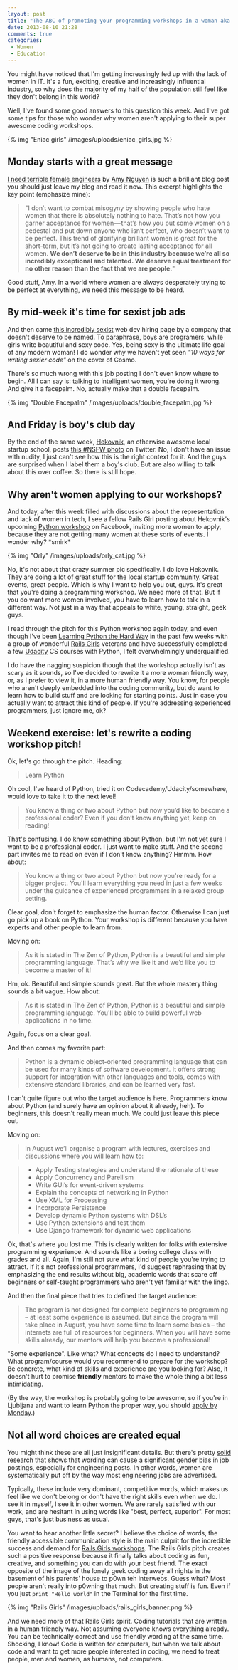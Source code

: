 ```yaml
---
layout: post
title: "The ABC of promoting your programming workshops in a woman aka human friendly way"
date: 2013-08-10 21:28
comments: true
categories:
 - Women
 - Education
---
```


You might have noticed that I'm getting increasingly fed up with the lack of women in IT. It's a fun, exciting, creative and increasingly influential industry, so why does the majority of my half of the population still feel like they don't belong in this world?

Well, I've found some good answers to this question this week. And I've got some tips for those who wonder why women aren't applying to their super awesome coding workshops.

{% img "Eniac girls" /images/uploads/eniac_girls.jpg %}

<!-- more -->


## Monday starts with a great message

[I need terrible female engineers](https://medium.com/women-and-work/1023a2e973dd) by [Amy Nguyen](https://twitter.com/amyngyn) is such a brilliant blog post you should just leave my blog and read it now. This excerpt highlights the key point (emphasize mine):

> "I don’t want to combat misogyny by showing people who hate women that there is absolutely nothing to hate. That’s not how you garner acceptance for women — that’s how you put some women on a pedestal and put down anyone who isn’t perfect, who doesn’t want to be perfect. This trend of glorifying brilliant women is great for the short-term, but it’s not going to create lasting acceptance for all women. **We don’t deserve to be in this industry because we’re all so incredibly exceptional and talented. We deserve equal treatment for no other reason than the fact that we are people.**"

Good stuff, Amy. In a world where women are always desperately trying to be perfect at everything, we need this message to be heard.

## By mid-week it's time for sexist job ads

And then came [this incredibly sexist](http://www.flickr.com/photos/mattgemmell/9465578396/) web dev hiring page by a company that doesn't deserve to be named. To paraphrase, boys are programers, while girls write beautiful and sexy code. Yes, being sexy is the ultimate life goal of any modern woman! I do wonder why we haven't yet seen *"10 ways for writing sexier code"* on the cover of Cosmo. 

There's so much wrong with this job posting I don't even know where to begin. All I can say is: talking to intelligent women, you're doing it wrong. And give it a facepalm. No, actually make that a double facepalm.

{% img "Double Facepalm" /images/uploads/double_facepalm.jpg %}

## And Friday is boy's club day

By the end of the same week, [Hekovnik](http://hekovnik.com), an otherwise awesome  local startup school, posts [this #NSFW photo](https://twitter.com/hekovnik/status/365762522160185345/photo/1) on Twitter. No, I don't have an issue with nudity, I just can't see how this is the right context for it. And the guys are surprised when I label them a boy's club. But are also willing to talk about this over coffee. So there is still hope.

## Why aren't women applying to our workshops?

And today, after this week filled with discussions about the representation and lack of women in tech, I see a fellow Rails Girl posting about Hekovnik's upcoming [Python workshop](http://hekovnik.com/python-workshop/) on Facebook, inviting more women to apply, because they are not getting many women at these sorts of events. I wonder why? \*smirk\* 

{% img "Orly" /images/uploads/orly_cat.jpg %}

No, it's not about that crazy summer pic specifically. I do love Hekovnik. They are doing a lot of great stuff for the local startup community. Great events, great people. Which is why I want to help you out, guys. It's great that you're doing a programming workshop. We need more of that. But if you do want more women involved, you have to learn how to talk in a different way. Not just in a way that appeals to white, young, straight, geek guys.

I read through the pitch for this Python workshop again today, and even though I've been [Learning Python the Hard Way](http://learnpythonthehardway.org) in the past few weeks with a group of wonderful [Rails Girls](http://blog.ialja.com/2013/03/how-lego-dragon-helped-me-explain.html/) veterans and have successfully completed a few [Udacity](https://www.udacity.com) CS courses with Python, I felt overwhelmingly underqualified‎. 

I do have the nagging suspicion though that the workshop actually isn't as scary as it sounds, so I've decided to rewrite it a more woman friendly way, or, as I prefer to view it, in a more human friendly way. You know, for people who aren't deeply embedded into the coding community, but do want to learn how to build stuff and are looking for starting points. Just in case you actually want to attract this kind of people. If you're addressing experienced programmers, just ignore me, ok?

## Weekend exercise: let's rewrite a coding workshop pitch!

Ok, let's go through the pitch. Heading:

> Learn Python 

Oh cool, I've heard of Python, tried it on Codecademy/Udacity/somewhere, would love to take it to the next level!

> You know a thing or two about Python but now you’d like to become a professional coder? Even if you don’t know anything yet, keep on reading!

That's confusing. I do know something about Python, but I'm not yet sure I want to be a professional coder. I just want to make stuff. And the second part invites me to read on even if I don't know anything? Hmmm. How about:

> You know a thing or two about Python but now you're ready for a bigger project. You'll learn everything you need in just a few weeks under the guidance of experienced programmers in a relaxed group setting.

Clear goal, don't forget to emphasize the human factor. Otherwise I can just go pick up a book on Python. Your workshop is different because you have experts and other people to learn from.

Moving on:

> As it is stated in The Zen of Python, Python is a beautiful and simple programming language. That’s why we like it and we’d like you to become a master of it!

Hm, ok. Beautiful and simple sounds great. But the whole mastery thing sounds a bit vague. How about:

> As it is stated in The Zen of Python, Python is a beautiful and simple programming language. You'll be able to build powerful web applications in no time.

Again, focus on a clear goal.

And then comes my favorite part:

> Python is a dynamic object-oriented programming language that can be used for many kinds of software development. It offers strong support for integration with other languages and tools, comes with extensive standard libraries, and can be learned very fast.

I can't quite figure out who the target audience is here. Programmers know about Python (and surely have an opinion about it already, heh). To beginners, this doesn't really mean much. We could just leave this piece out.

Moving on:

> In August we’ll organise a program with lectures, exercises and discussions where you will learn how to:

> - Apply Testing strategies and understand the rationale of these
> - Apply Concurrency and Parellism
> - Write GUI’s for event-driven systems
> - Explain the concepts of networking in Python
> - Use XML for Processing
> - Incorporate Persistence
> - Develop dynamic Python systems with DSL’s
> - Use Python extensions and test them
> - Use Django framework for dynamic web applications 

Ok, that's where you lost me. This is clearly written for folks with extensive programming experience. And sounds like a boring college class with grades and all. Again, I'm still not sure what kind of people you're trying to attract. If it's not professional programmers, I'd suggest rephrasing that by emphasizing the end results without big, academic words that scare off beginners or self-taught programmers who aren't yet familiar with the lingo. 

And then the final piece that tries to defined the target audience:

> The program is not designed for complete beginners to programming – at least some experience is assumed. But since the program will take place in August, you have some time to learn some basics – the internets are full of resources for beginners. When you will have some skills already, our mentors will help you become a professional!

"Some experience". Like what? What concepts do I need to understand? What program/course would you recommend to prepare for the workshop? Be concrete, what kind of skills and experience are you looking for? Also, it doesn't hurt to promise **friendly** mentors to make the whole thing a bit less intimidating. 

(By the way, the workshop is probably going to be awesome, so if you're in Ljubljana and want to learn Python the proper way, you should [apply by Monday](http://hekovnik.com/python-workshop-apply/).)

## Not all word choices are created equal

You might think these are all just insignificant details. But there's pretty [solid research](http://www.ere.net/2013/03/01/you-dont-know-it-but-women-see-gender-bias-in-your-job-postings/) that shows that wording can cause a significant gender bias in job postings, especially for engineering posts. In other words, women are systematically put off by the way most engineering jobs are advertised. 

Typically, these include very dominant, competitive words, which makes us feel like we don't belong or don't have the right skills even when we do. I see it in myself, I see it in other women. We are rarely satisfied with our work, and are hesitant in using words like "best, perfect, superior". For most guys, that's just business as usual. 

You want to hear another little secret? I believe the choice of words, the friendly accessible communication style is the main culprit for the incredible success and demand for [Rails Girls workshops](http://railsgirls.com). The Rails Girls pitch creates such a positive response because it finally talks about coding as fun, creative, and something you can do with your best friend. The exact opposite of the image of the lonely geek coding away all nights in the basement of his parents' house to p0wn teh interwebs. Guess what? Most people aren't really into p0wning that much. But creating stuff is fun. Even if you just `print "Hello world"` in the Terminal for the first time.

{% img "Rails Girls" /images/uploads/rails_girls_banner.png %}

And we need more of that Rails Girls spirit. Coding tutorials that are written in a human friendly way. Not assuming everyone knows everything already. You can be technically correct and use friendly wording at the same time. Shocking, I know! Code is written for computers, but when we talk about code and want to get more people interested in coding, we need to treat people, men and women, as humans, not computers.